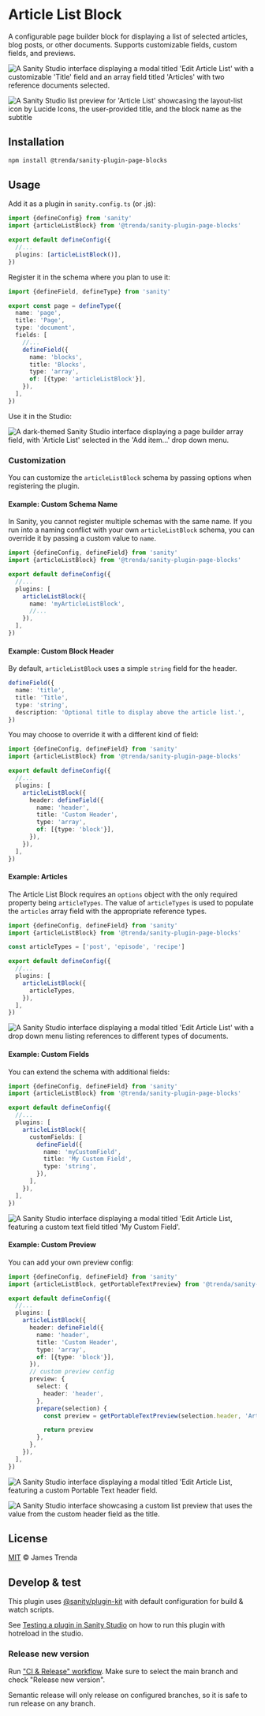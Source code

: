 # Article List Block

A configurable page builder block for displaying a list of selected articles, blog posts, or other documents. Supports customizable fields, custom fields, and previews.

![A Sanity Studio interface displaying a modal titled 'Edit Article List' with a customizable 'Title' field and an array field titled 'Articles' with two reference documents selected.](assets/sanity-plugin-page-blocks-article-list-block-modal.png)

![A Sanity Studio list preview for 'Article List' showcasing the layout-list icon by Lucide Icons, the user-provided title, and the block name as the subtitle](assets/sanity-plugin-page-blocks-article-list-block-preview.png)

## Installation

```sh
npm install @trenda/sanity-plugin-page-blocks
```

## Usage

Add it as a plugin in `sanity.config.ts` (or .js):

```ts
import {defineConfig} from 'sanity'
import {articleListBlock} from '@trenda/sanity-plugin-page-blocks'

export default defineConfig({
  //...
  plugins: [articleListBlock()],
})
```

Register it in the schema where you plan to use it:

```ts
import {defineField, defineType} from 'sanity'

export const page = defineType({
  name: 'page',
  title: 'Page',
  type: 'document',
  fields: [
    //...
    defineField({
      name: 'blocks',
      title: 'Blocks',
      type: 'array',
      of: [{type: 'articleListBlock'}],
    }),
  ],
})
```

Use it in the Studio:

![A dark-themed Sanity Studio interface displaying a page builder array field, with 'Article List' selected in the 'Add item...' drop down menu.](assets/sanity-plugin-page-blocks-article-list-block.png)

### Customization

You can customize the `articleListBlock` schema by passing options when registering the plugin.

#### Example: Custom Schema Name

In Sanity, you cannot register multiple schemas with the same name. If you run into a naming conflict with your own `articleListBlock` schema, you can override it by passing a custom value to `name`.

```ts
import {defineConfig, defineField} from 'sanity'
import {articleListBlock} from '@trenda/sanity-plugin-page-blocks'

export default defineConfig({
  //...
  plugins: [
    articleListBlock({
      name: 'myArticleListBlock',
      //...
    }),
  ],
})
```

#### Example: Custom Block Header

By default, `articleListBlock` uses a simple `string` field for the header.

```ts
defineField({
  name: 'title',
  title: 'Title',
  type: 'string',
  description: 'Optional title to display above the article list.',
})
```

You may choose to override it with a different kind of field:

```ts
import {defineConfig, defineField} from 'sanity'
import {articleListBlock} from '@trenda/sanity-plugin-page-blocks'

export default defineConfig({
  //...
  plugins: [
    articleListBlock({
      header: defineField({
        name: 'header',
        title: 'Custom Header',
        type: 'array',
        of: [{type: 'block'}],
      }),
    }),
  ],
})
```

#### Example: Articles

The Article List Block requires an `options` object with the only required property being `articleTypes`. The value of `articleTypes` is used to populate the `articles` array field with the appropriate reference types.

```ts
import {defineConfig, defineField} from 'sanity'
import {articleListBlock} from '@trenda/sanity-plugin-page-blocks'

const articleTypes = ['post', 'episode', 'recipe']

export default defineConfig({
  //...
  plugins: [
    articleListBlock({
      articleTypes,
    }),
  ],
})
```

![A Sanity Studio interface displaying a modal titled 'Edit Article List' with a drop down menu listing references to different types of documents.](assets/sanity-plugin-page-blocks-article-list-block-articles.png)

#### Example: Custom Fields

You can extend the schema with additional fields:

```ts
import {defineConfig, defineField} from 'sanity'
import {articleListBlock} from '@trenda/sanity-plugin-page-blocks'

export default defineConfig({
  //...
  plugins: [
    articleListBlock({
      customFields: [
        defineField({
          name: 'myCustomField',
          title: 'My Custom Field',
          type: 'string',
        }),
      ],
    }),
  ],
})
```

![A Sanity Studio interface displaying a modal titled 'Edit Article List, featuring a custom text field titled 'My Custom Field'.](assets/sanity-plugin-page-blocks-article-list-block-custom-field.png)

#### Example: Custom Preview

You can add your own preview config:

```ts
import {defineConfig, defineField} from 'sanity'
import {articleListBlock, getPortableTextPreview} from '@trenda/sanity-plugin-page-blocks'

export default defineConfig({
  //...
  plugins: [
    articleListBlock({
      header: defineField({
        name: 'header',
        title: 'Custom Header',
        type: 'array',
        of: [{type: 'block'}],
      }),
      // custom preview config
      preview: {
        select: {
          header: 'header',
        },
        prepare(selection) {
          const preview = getPortableTextPreview(selection.header, 'Article List')

          return preview
        },
      },
    }),
  ],
})
```

![A Sanity Studio interface displaying a modal titled 'Edit Article List, featuring a custom Portable Text header field.](assets/sanity-plugin-page-blocks-article-list-block-custom-header.png)

![A Sanity Studio interface showcasing a custom list preview that uses the value from the custom header field as the title.](assets/sanity-plugin-page-blocks-article-list-block-custom-header-preview.png)

## License

[MIT](../../LICENSE) © James Trenda

## Develop & test

This plugin uses [@sanity/plugin-kit](https://github.com/sanity-io/plugin-kit)
with default configuration for build & watch scripts.

See [Testing a plugin in Sanity Studio](https://github.com/sanity-io/plugin-kit#testing-a-plugin-in-sanity-studio)
on how to run this plugin with hotreload in the studio.

### Release new version

Run ["CI & Release" workflow](TODO/actions/workflows/main.yml).
Make sure to select the main branch and check "Release new version".

Semantic release will only release on configured branches, so it is safe to run release on any branch.
